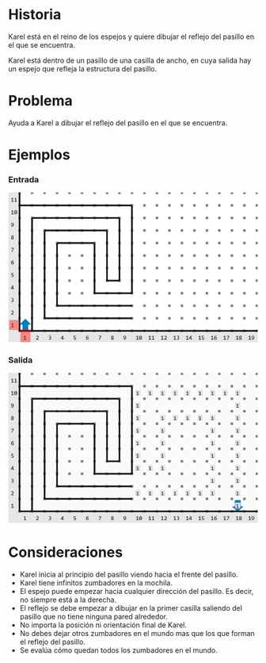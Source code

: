 # Historia

Karel está en el reino de los espejos y quiere dibujar el reflejo del pasillo en el que se encuentra.

Karel está dentro de un pasillo de una casilla de ancho,
en cuya salida hay un espejo que refleja la estructura del pasillo.

# Problema

Ayuda a Karel a dibujar el reflejo del pasillo en el que se encuentra.

# Ejemplos

### Entrada

![Entrada](entrada.png)

### Salida

![Salida](salida.png)

# Consideraciones

- Karel inicia al principio del pasillo viendo hacia el frente del pasillo.
- Karel tiene infinitos zumbadores en la mochila.
- El espejo puede empezar hacia cualquier dirección del pasillo. Es decir, no siempre está a la derecha.
- El reflejo se debe empezar a dibujar en la primer casilla saliendo del pasillo que no tiene ninguna pared alrededor.
- No importa la posición ni orientación final de Karel.
- No debes dejar otros zumbadores en el mundo mas que los que forman el reflejo del pasillo.
- Se evalúa cómo quedan todos los zumbadores en el mundo.
